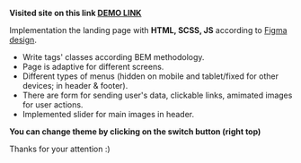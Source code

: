 **Visited site on this link [DEMO LINK](https://amahalias.github.io/air_landing/)**

Implementation the landing page with **HTML, SCSS, JS** according to [Figma design](https://www.figma.com/file/7qwsWggv9BAxMi2VPhBuPr/Air-(formerly-Dia)?node-id=9138%3A35).
- Write tags' classes according BEM methodology. 
- Page is adaptive for different screens.
- Different types of menus (hidden on mobile and tablet/fixed for other devices; in header & footer).
- There are form for sending user's data, clickable links, amimated images for user actions.
- Implemented slider for main images in header.

**You can change theme by clicking on the switch button (right top)**

Thanks for your attention :)
